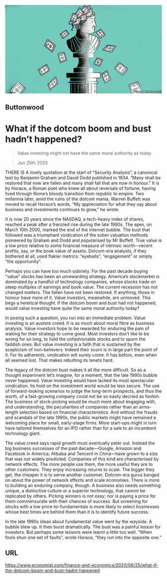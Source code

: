 ![](./images/20200627_FND002_0.jpg)

## Buttonwood

# What if the dotcom boom and bust hadn’t happened?

> Value investing might not have the same moral authority as today

> Jun 25th 2020

THERE IS A lovely quotation at the start of “Security Analysis”, a canonical text by Benjamin Graham and David Dodd published in 1934. “Many shall be restored that now are fallen and many shall fall that are now in honour.” It is by Horace, a Roman poet who knew all about reversals of fortune, having lived through Rome’s bloody transition from republic to empire. Two millennia later, amid the ruins of the dotcom mania, Warren Buffett was moved to recall Horace’s words. “My appreciation for what they say about business and investments continues to grow,” he wrote.

It is now 20 years since the NASDAQ, a tech-heavy index of shares, reached a peak after a frenzied rise during the late 1990s. The apex, on March 10th 2000, marked the end of the internet bubble. The bust that followed was a triumphant vindication of the sober valuation methods pioneered by Graham and Dodd and popularised by Mr Buffett. True value is a low price relative to some financial measure of intrinsic worth—recent profits, say, or the book value of assets. Dotcom-era analysts, if they bothered at all, used flakier metrics: “eyeballs”, “engagement” or simply “the opportunity”.

Perhaps you can have too much sobriety. For the past decade buying “value” stocks has been an unrewarding strategy. America’s stockmarket is dominated by a handful of technology companies, whose stocks trade on steep multiples of earnings and book value. The current recession has not changed matters. The fallen have not been restored. If anything, those in honour have more of it. Value investors, meanwhile, are unmoved. This begs a heretical thought. If the dotcom boom and bust had not happened, would value investing have quite the same moral authority today?

In posing such a question, you run into an immediate problem. Value investing is an austere creed. It is as much about moral fibre as business analysis. Value investors hope to be rewarded for enduring the pain of waiting for their strategy to come good. Most investors don’t like to be wrong for so long, to hold the unfashionable stocks and to spurn the faddish ones. But value investing is a faith that is sustained by the scepticism of non-believers. Indeed their scorn is in large part the point of it. For its adherents, vindication will surely come. It has before, even when all seemed lost. That makes rebutting its tenets hard.

The legacy of the dotcom bust makes it all the more difficult. So as a thought experiment let’s imagine, for a moment, that the late 1990s bubble never happened. Value investing would have lacked its most spectacular vindication. Its hold on the investment world would be less secure. The use of forward-looking scenarios to judge the long-term prospects, and thus the worth, of a fast-growing company could not be so easily decried as foolish. The business of stock-picking would be much more about engaging with, and understanding, the peculiarities of companies rather than an arms-length selection based on financial characteristics. And without the frauds and scandals of the late 1990s, the public markets might have remained a welcoming place for small, early-stage firms. More start-ups might in turn have tailored themselves for an IPO rather than for a sale to an incumbent technology giant.

The value creed says rapid growth must eventually peter out. Instead the big business successes of the past decade—Google, Amazon and Facebook in America; Alibaba and Tencent in China—have grown to a size that was not widely predicted. Companies of this kind are characterised by network effects. The more people use them, the more useful they are to other customers. They enjoy increasing returns to scale. The bigger they get, the cheaper it is to serve another customer. Dotcom-era gurus banged on about the power of network effects and scale economies. There is more to building an enduring company, though. A business also needs something unique, a distinctive culture or a superior technology, that cannot be replicated by others. Picking winners is not easy; nor is paying a price for them commensurate with their chances of success. But screening for stocks with a low price-to-fundamentals is more likely to select businesses whose best times are behind them than it is to identify future success.

In the late 1990s ideas about fundamental value went by the wayside. A bubble blew up. It then burst dramatically. The bust was a painful lesson for investors. But perhaps some lessons were learnt a little too well. “When fools shun one set of faults”, wrote Horace, “they run into the opposite one.”

## URL

https://www.economist.com/finance-and-economics/2020/06/25/what-if-the-dotcom-boom-and-bust-hadnt-happened
